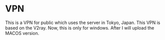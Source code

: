 # VPN
This is a VPN for public which uses the server in Tokyo, Japan. This VPN is based on the V2ray. Now, this is only for windows. After I will upload the MACOS version.
